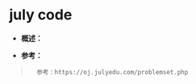 # july code
- **概述：**
>
>
>
>
>
>
>
>
>
>
>
>
>
>
>

- **参考：**
>       参考：https://oj.julyedu.com/problemset.php
>
>
>
>
>
>
>
>
>
>
>
>
>
>
>
>
>
